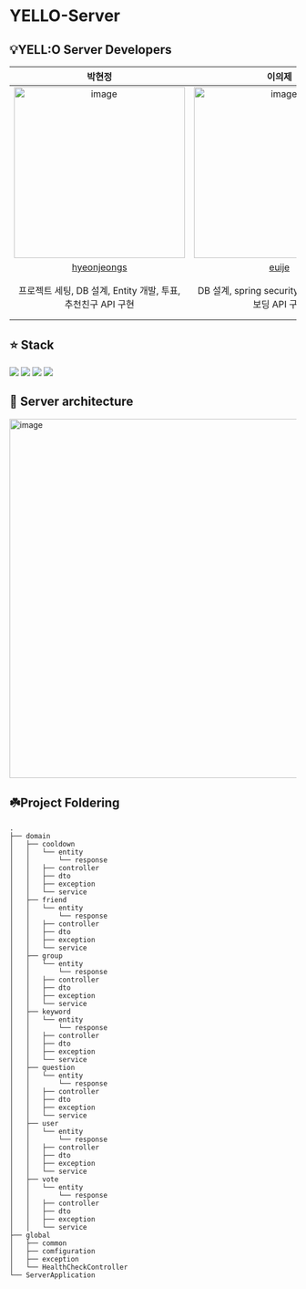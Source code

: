 # YELLO-Server

## 💡YELL:O Server Developers

| 박현정 | 이의제 | 권세훈 |
| :---------:|:----------:|:----------:|
|<img width="300" height="300" alt="image" src="https://user-images.githubusercontent.com/81394850/210358708-f6139bed-c2b6-43d9-8dc6-525ac8c68e9f.jpg"> | <img width="300" height="300" alt="image" src="https://github.com/team-yello/YELLO-Server/assets/81394850/3b031ac2-5688-48a6-aff1-94fcf5cbad22"> | <img width="300" height="300" alt="image" src="https://github.com/team-yello/YELLO-Server/assets/81394850/19f133ca-5a79-4ac7-b07e-b6bc4250c867"> | 
| [hyeonjeongs](https://github.com/hyeonjeongs) | [euije](https://github.com/euije) | [devkwonsehoon](https://github.com/devkwonsehoon) |
| 프로젝트 세팅, DB 설계, Entity 개발, 투표, 추천친구 API 구현 | DB 설계, spring security, 소셜 로그인, 온보딩  API 구현 | DB 설계, Github Action과 Code Deploy를 이용하여 배포 자동화 구성, 내 프로필 API 개발 |


## ⭐ Stack
<img src="https://img.shields.io/badge/Spring-6DB33F?style=flat-square&logo=Spring&logoColor=white"/>
<img src="https://img.shields.io/badge/SpringBoot-6DB33F?style=flat-square&logo=Spring Boot&logoColor=white"/>
<img src="https://img.shields.io/badge/Java-137CBD?style=flat-square&logo=Java&logoColor=white"/>
<img src="https://img.shields.io/badge/MySQL-4479A1?style=flat-square&logo=MySQL&logoColor=white"/>

## 📌 Server architecture
<img width="630" alt="image" src="https://github.com/team-yello/YELLO-Server/assets/81394850/6eca1ad2-9106-4e7c-85d6-a5ac9cdf675e">


## ☘️Project Foldering

```
.
├── domain
│   ├── cooldown
│   │   └── entity
│   │       └── response
│   │   ├── controller
│   │   ├── dto
│   │   ├── exception
│   │   └── service
│   ├── friend
│   │   └── entity
│   │       └── response
│   │   ├── controller
│   │   ├── dto
│   │   ├── exception
│   │   └── service
│   ├── group
│   │   └── entity
│   │       └── response
│   │   ├── controller
│   │   ├── dto
│   │   ├── exception
│   │   └── service
│   ├── keyword
│   │   └── entity
│   │       └── response
│   │   ├── controller
│   │   ├── dto
│   │   ├── exception
│   │   └── service
│   ├── question
│   │   └── entity
│   │       └── response
│   │   ├── controller
│   │   ├── dto
│   │   ├── exception
│   │   └── service
│   ├── user
│   │   └── entity
│   │       └── response
│   │   ├── controller
│   │   ├── dto
│   │   ├── exception
│   │   └── service
│   ├── vote
│   │   └── entity
│   │       └── response
│   │   ├── controller
│   │   ├── dto
│   │   ├── exception
│   │   └── service
├── global
│   ├── common
│   ├── comfiguration
│   ├── exception
│   └── HealthCheckController
└── ServerApplication
```

<br>

